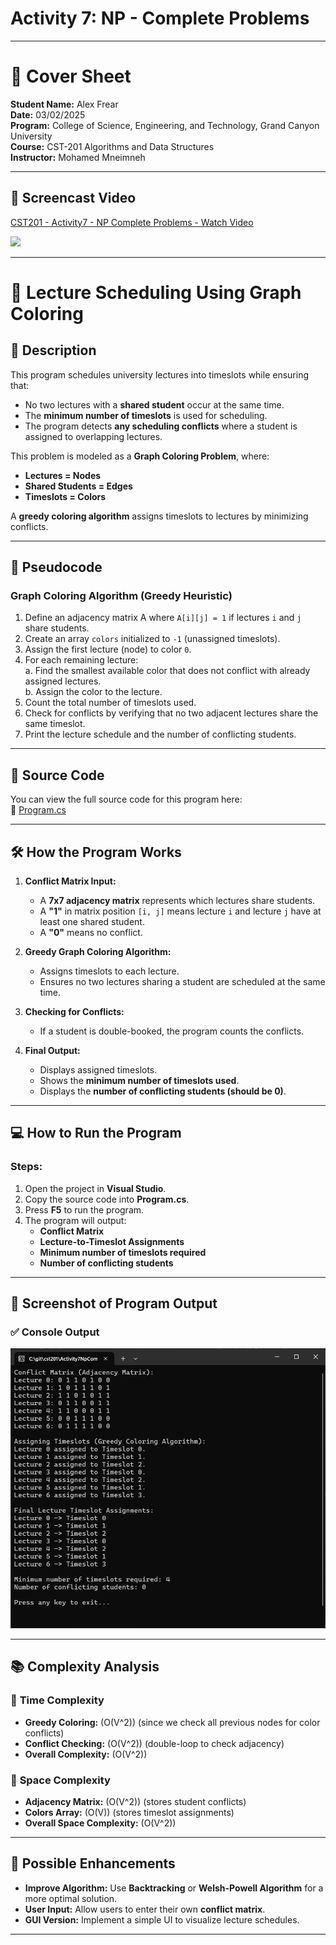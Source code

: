 # Activity 7: NP - Complete Problems

---

# 📝 Cover Sheet  
**Student Name:** Alex Frear  
**Date:** 03/02/2025  
**Program:** College of Science, Engineering, and Technology, Grand Canyon University  
**Course:** CST-201 Algorithms and Data Structures  
**Instructor:** Mohamed Mneimneh  

---

## 🎥 **Screencast Video**
<div>
    <a href="https://www.loom.com/share/aff346c2c58349f4a76d08ed1093d1b5">
      <p>CST201 - Activity7 - NP Complete Problems - Watch Video</p>
    </a>
    <a href="https://www.loom.com/share/aff346c2c58349f4a76d08ed1093d1b5">
      <img style="max-width:300px;" src="https://cdn.loom.com/sessions/thumbnails/aff346c2c58349f4a76d08ed1093d1b5-318dab3bcf855dd4-full-play.gif">
    </a>
  </div>  

---

# 👋 Lecture Scheduling Using Graph Coloring

## 📄 **Description**
This program schedules university lectures into timeslots while ensuring that:
- No two lectures with a **shared student** occur at the same time.
- The **minimum number of timeslots** is used for scheduling.
- The program detects **any scheduling conflicts** where a student is assigned to overlapping lectures.

This problem is modeled as a **Graph Coloring Problem**, where:
- **Lectures = Nodes**
- **Shared Students = Edges**
- **Timeslots = Colors**

A **greedy coloring algorithm** assigns timeslots to lectures by minimizing conflicts.

---

## 📄 **Pseudocode**
### **Graph Coloring Algorithm (Greedy Heuristic)**
1. Define an adjacency matrix A where `A[i][j] = 1` if lectures `i` and `j` share students.
2. Create an array `colors` initialized to `-1` (unassigned timeslots).
3. Assign the first lecture (node) to color `0`.
4. For each remaining lecture:  
   a. Find the smallest available color that does not conflict with already assigned lectures.  
   b. Assign the color to the lecture.
5. Count the total number of timeslots used.
6. Check for conflicts by verifying that no two adjacent lectures share the same timeslot.
7. Print the lecture schedule and the number of conflicting students.

---

## 📄 **Source Code**
You can view the full source code for this program here:  
🔗 [Program.cs](https://github.com/amfrear/cst201/blob/main/Activity7NpCompleteProblems/LectureScheduling/Program.cs)  

---

## 🛠️ **How the Program Works**
1. **Conflict Matrix Input:**  
   - A **7x7 adjacency matrix** represents which lectures share students.
   - A **"1"** in matrix position `[i, j]` means lecture `i` and lecture `j` have at least one shared student.
   - A **"0"** means no conflict.

2. **Greedy Graph Coloring Algorithm:**  
   - Assigns timeslots to each lecture.
   - Ensures no two lectures sharing a student are scheduled at the same time.

3. **Checking for Conflicts:**  
   - If a student is double-booked, the program counts the conflicts.

4. **Final Output:**  
   - Displays assigned timeslots.
   - Shows the **minimum number of timeslots used**.
   - Displays the **number of conflicting students (should be 0)**.

---

## 💻 **How to Run the Program**
### **Steps:**
1. Open the project in **Visual Studio**.
2. Copy the source code into **Program.cs**.
3. Press **F5** to run the program.
4. The program will output:
   - **Conflict Matrix**
   - **Lecture-to-Timeslot Assignments**
   - **Minimum number of timeslots required**
   - **Number of conflicting students**

---

## 📸 **Screenshot of Program Output**
### ✅ **Console Output**
<img src="LectureSchedulingScreenshot.png" width="700"/>

---

## 📚 **Complexity Analysis**
### 🔑 **Time Complexity**
- **Greedy Coloring:** \(O(V^2)\) (since we check all previous nodes for color conflicts)
- **Conflict Checking:** \(O(V^2)\) (double-loop to check adjacency)
- **Overall Complexity:** \(O(V^2)\)  

### 🔑 **Space Complexity**
- **Adjacency Matrix:** \(O(V^2)\) (stores student conflicts)
- **Colors Array:** \(O(V)\) (stores timeslot assignments)
- **Overall Space Complexity:** \(O(V^2)\)

---

## 🔧 **Possible Enhancements**
- **Improve Algorithm:** Use **Backtracking** or **Welsh-Powell Algorithm** for a more optimal solution.
- **User Input:** Allow users to enter their own **conflict matrix**.
- **GUI Version:** Implement a simple UI to visualize lecture schedules.

---